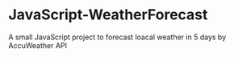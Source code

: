 # JavaScript-WeatherForecast
A small JavaScript project to forecast loacal weather in 5 days by AccuWeather API 
